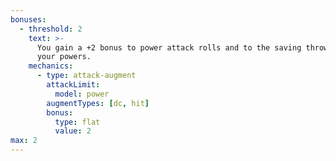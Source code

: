 ```yaml
---
bonuses:
  - threshold: 2
    text: >-
      You gain a +2 bonus to power attack rolls and to the saving throw DCs of
      your powers.
    mechanics:
      - type: attack-augment
        attackLimit:
          model: power
        augmentTypes: [dc, hit]
        bonus:
          type: flat
          value: 2
max: 2
---
```

